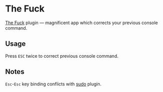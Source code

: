 # The Fuck

[The Fuck](https://github.com/nvbn/thefuck) plugin — magnificent app which corrects your previous console command.

## Usage
Press `ESC` twice to correct previous console command.

## Notes
`Esc`-`Esc` key binding conflicts with [sudo](https://github.com/mmore500/oh-my-zsh/tree/master/plugins/sudo) plugin.
